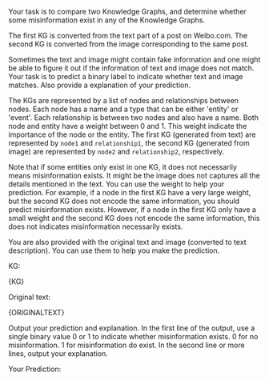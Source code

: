 Your task is to compare two Knowledge Graphs, and determine whether some misinformation exist in any of the Knowledge Graphs. 

The first KG is converted from the text part of a post on Weibo.com. The second KG is converted from the image corresponding to the same post. 

Sometimes the text and image might contain fake information and one might be able to figure it out if the information of text and image does not match. Your task is to predict a binary label to indicate whether text and image matches. Also provide a explanation of your prediction.

The KGs are represented by a list of nodes and relationships between nodes. Each node has a name and a type that can be either 'entity' or 'event'. Each relationship is between two nodes and also have a name. Both node and entity have a weight between 0 and 1. This weight indicate the importance of the node or the entity. The first KG (generated from text) are represented by `node1` and `relationship1`, the second KG (generated from image) are represented by `node2` and `relationship2`, respectively. 

Note that if some entities only exist in one KG, it does not necessarily means misinformation exists. It might be the image does not captures all the details mentioned in the text. You can use the weight to help your prediction. For example, if a node in the first KG have a very large weight, but the second KG does not encode the same information, you should predict misinformation exists. However, if a node in the first KG only have a small weight and the second KG does not encode the same information, this does not indicates misinformation necessarily exists.

You are also provided with the original text and image (converted to text description). You can use them to help you make the prediction.

KG:

{KG}

Original text:

{ORIGINALTEXT}

Output your prediction and explanation. In the first line of the output, use a single binary value 0 or 1 to indicate whether misinformation exists. 0 for no misinformation. 1 for misinformation do exist. In the second line or more lines, output your explanation.

Your Prediction:

